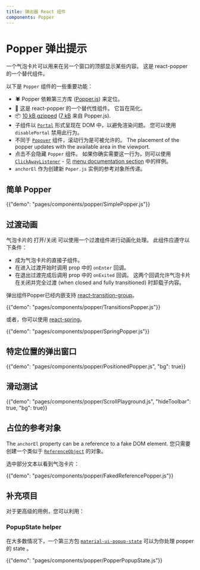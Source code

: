 ```yaml
---
title: 弹出器 React 组件
components: Popper
---
```


# Popper 弹出提示

<p class="description">一个气泡卡片可以用来在另一个窗口的顶部显示某些内容。 这是 react-popper 的一个替代组件。</p>

以下是 `Popper` 组件的一些重要功能：

- 🕷 Popper 依赖第三方库 ([Popper.js](https://github.com/FezVrasta/popper.js)) 来定位。
- 💄 这是 react-popper 的一个替代性组件。 它旨在简化。
- 📦 [10 kB gzipped](/size-snapshot) ([7 kB](https://bundlephobia.com/result?p=popper.js) 来自 Popper.js).
- 子组件以 [`Portal`](/components/portal/) 形式呈现在 DOM 中，以避免渲染问题。 您可以使用 `disablePortal` 禁用此行为。
- 不同于 [`Popover`](/components/popover/) 组件，滚动行为是可被允许的。 The placement of the popper updates with the available area in the viewport.
- 点击不会隐藏 `Popper` 组件。 如果你确实需要这一行为，则可以使用 [`ClickAwayListener`](/components/click-away-listener/) - 见 [menu documentation section](/components/menus/#menulist-composition) 中的样例。
- ` anchorEl ` 作为创建新 `Poper.js` 实例的参考对象所传递。

## 简单 Popper

{{"demo": "pages/components/popper/SimplePopper.js"}}

## 过渡动画

气泡卡片的 打开/关闭 可以使用一个过渡组件进行动画化处理。 此组件应遵守以下条件：

- 成为气泡卡片的直接子组件。
- 在进入过渡开始时调用 prop 中的 `onEnter` 回调。
- 在退出过渡完成后调用 prop 中的 `onExited` 回调。 这两个回调允许气泡卡片在关闭并完全过渡 (when closed and fully transitioned) 时卸载子内容。

弹出组件Popper已经内嵌支持 [react-transition-group](https://github.com/reactjs/react-transition-group)。

{{"demo": "pages/components/popper/TransitionsPopper.js"}}

或者，你可以使用 [react-spring](https://github.com/react-spring/react-spring)。

{{"demo": "pages/components/popper/SpringPopper.js"}}

## 特定位置的弹出窗口

{{"demo": "pages/components/popper/PositionedPopper.js", "bg": true}}

## 滑动测试

{{"demo": "pages/components/popper/ScrollPlayground.js", "hideToolbar": true, "bg": true}}

## 占位的参考对象

The `anchorEl` property can be a reference to a fake DOM element. 您只需要创建一个类似于 [`ReferenceObject`](https://github.com/FezVrasta/popper.js/blob/0642ce0ddeffe3c7c033a412d4d60ce7ec8193c3/packages/popper/index.d.ts#L118-L123) 的对象。

选中部分文本以看到气泡卡片：

{{"demo": "pages/components/popper/FakedReferencePopper.js"}}

## 补充项目

对于更高级的用例，您可以利用：

### PopupState helper

在大多数情况下，一个第三方包 [`material-ui-popup-state`](https://github.com/jcoreio/material-ui-popup-state) 可以为你处理 popper 的 state 。

{{"demo": "pages/components/popper/PopperPopupState.js"}}